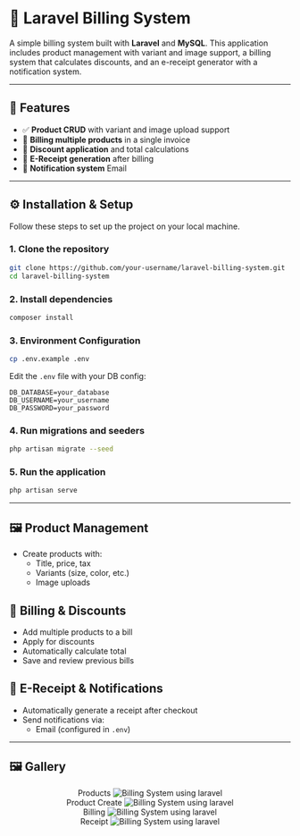 
# 🧾 Laravel Billing System

A simple billing system built with **Laravel** and **MySQL**. This application includes product management with variant and image support, a billing system that calculates discounts, and an e-receipt generator with a notification system.

---

## 🚀 Features

- ✅ **Product CRUD** with variant and image upload support  
- 🛒 **Billing multiple products** in a single invoice  
- 💸 **Discount application** and total calculations  
- 📄 **E-Receipt generation** after billing  
- 🔔 **Notification system** Email

---

## ⚙️ Installation & Setup

Follow these steps to set up the project on your local machine.

### 1. Clone the repository

```bash
git clone https://github.com/your-username/laravel-billing-system.git
cd laravel-billing-system
```

### 2. Install dependencies
```bash
composer install
```

### 3. Environment Configuration
```bash
cp .env.example .env
```
Edit the `.env` file with your DB config:

```env
DB_DATABASE=your_database
DB_USERNAME=your_username
DB_PASSWORD=your_password
```

### 4. Run migrations and seeders
```bash
php artisan migrate --seed
```

### 5. Run the application
```bash
php artisan serve
```

---
## 🖼 Product Management

-   Create products with:
    -   Title,  price, tax
    -   Variants (size, color, etc.)
    -   Image uploads

## 🧮 Billing & Discounts

-   Add multiple products to a bill
-   Apply for discounts
-   Automatically calculate total
-   Save and review previous bills

## 📩 E-Receipt & Notifications

-   Automatically generate a receipt after checkout
-   Send notifications via:
    -   Email (configured in `.env`)

---

## 🖼️ Gallery

<p align="center">
Products
<img src="https://raw.githubusercontent.com/mkk-karthi/billing-system-laravel/master/public/tutorial/products.png" alt="Billing System using laravel"><br>
Product Create
<img src="https://raw.githubusercontent.com/mkk-karthi/billing-system-laravel/master/public/tutorial/product-create.png" alt="Billing System using laravel"><br>
Billing
<img src="https://raw.githubusercontent.com/mkk-karthi/billing-system-laravel/master/public/tutorial/billing.png" alt="Billing System using laravel"><br>
Receipt
<img src="https://raw.githubusercontent.com/mkk-karthi/billing-system-laravel/master/public/tutorial/receipt.png" alt="Billing System using laravel"><br>
</p>
